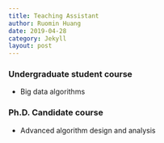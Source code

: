 ```yaml
---
title: Teaching Assistant
author: Ruomin Huang
date: 2019-04-28
category: Jekyll
layout: post
---
```

### Undergraduate student course
* Big data algorithms 

### Ph.D. Candidate course
* Advanced algorithm design and analysis 

